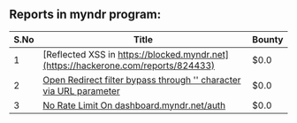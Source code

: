 ## Reports in myndr program:
| S.No | Title | Bounty |
| ---- | ----- | ------ |
| 1 | [Reflected XSS in https://blocked.myndr.net](https://hackerone.com/reports/824433) | $0.0 |
| 2 | [Open Redirect filter bypass through '\' character via URL parameter](https://hackerone.com/reports/840736) | $0.0 |
| 3 | [No Rate Limit On dashboard.myndr.net/auth](https://hackerone.com/reports/1065128) | $0.0 |